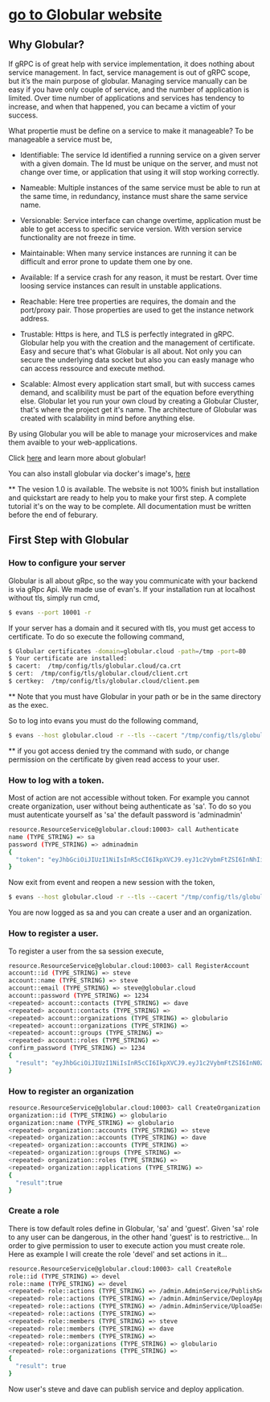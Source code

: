 # [go to Globular website](https://globular.io)

## Why Globular?
If gRPC is of great help with service implementation, it does nothing about service management. In fact, service management is out of gRPC  scope, but it’s the main purpose of globular. Managing service manually can be easy if you have only couple of service, and the number of application is limited. Over time number of applications and services has tendency to increase, and when that happened, you can became a victim of your success.

What propertie must be define on a service to make it manageable? To be manageable a service must be,

* Identifiable: The service Id identified a running service on a given server with a given domain. The Id must be unique on the server, and must not change over time, or application that using it will stop working correctly.

* Nameable: Multiple instances of the same service must be able to run at the same time, in redundancy, instance must share the same service name.

* Versionable: Service interface can change overtime, application must be able to get access to specific service version. With version service functionality are not freeze in time.

* Maintainable: When many service instances are running it can be difficult and error prone to update them one by one.

* Available: If a service crash for any reason, it must be restart. Over time loosing service instances can result in unstable applications.

* Reachable: Here tree properties are requires, the domain and the port/proxy pair. Those properties are used to get the instance network address.

* Trustable: Https is here, and TLS is perfectly integrated in gRPC. Globular help you with the creation and the management of certificate. Easy and secure that's what Globular is all about. Not only you can secure the underlying data socket but also you can easly manage who can access ressource and execute method.

* Scalable: Almost every application start small, but with success cames demand, and scalibility must be part of the equation before everything else. Globular let you run your own cloud by creating a Globular Cluster, that's where the project get it's name. The architecture of Globular was created with scalability in mind before anything else.

By using Globular you will be able to manage your microservices and make them avaible to your web-applications.

Click [here](https://globular.io) and learn more about globular!

You can also install globular via docker's image's, [here](https://hub.docker.com/r/globular/globular)

** The vesion 1.0 is available. The website is not 100% finish but installation and quickstart are ready to help you to make your first step. A complete tutorial it's on the way to be complete. All documentation must be written before the end of feburary.

## First Step with Globular

### How to configure your server

Globular is all about gRpc, so the way you communicate with your backend is via gRpc Api. We made use of evan's. If your installation run at localhost without tls, simply run cmd,

``` sh
$ evans --port 10001 -r
```
If your server has a domain and it secured with tls, you must get access to certificate. To do so execute the following command,

``` sh
$ Globular certificates -domain=globular.cloud -path=/tmp -port=80
$ Your certificate are installed: 
$ cacert:  /tmp/config/tls/globular.cloud/ca.crt
$ cert:  /tmp/config/tls/globular.cloud/client.crt
$ certkey:  /tmp/config/tls/globular.cloud/client.pem
```
** Note that you must have Globular in your path or be in the same directory as the exec.

So to log into evans you must do the following command,
``` sh
$ evans --host globular.cloud -r --tls --cacert "/tmp/config/tls/globular.cloud/ca.crt" --cert  "/tmp/config/tls/globular.cloud/client.crt" --certkey "/tmp/config/tls/globular.cloud/client.pem" --port 10003
```
** if you got access denied try the command with sudo, or change permission on the certificate by given read access to your user.

### How to log with a token.

Most of action are not accessible without token. For example you cannot create organization, user without being authenticate as 'sa'. To do so you must autenticate yourself as 'sa' the default password is 'adminadmin'

``` sh
resource.ResourceService@globular.cloud:10003> call Authenticate
name (TYPE_STRING) => sa
password (TYPE_STRING) => adminadmin
{
  "token": "eyJhbGciOiJIUzI1NiIsInR5cCI6IkpXVCJ9.eyJ1c2VybmFtZSI6InNhIiwiZW1haWwiOiJhZG1pbkBnbG9idWxhci5hcHAiLCJleHAiOjE2MDk3NzIyMDB9.tNRE8M_mR8p-mO9a1OoijoFs5D8FDEYK0sp5AKXCOOs"
}
```
Now exit from event and reopen a new session with the token,

``` sh
$ evans --host globular.cloud -r --tls --cacert "/tmp/config/tls/globular.cloud/ca.crt" --cert  "/tmp/config/tls/globular.cloud/client.crt" --certkey "/tmp/config/tls/globular.cloud/client.pem" --port 10003 --header token="eyJhbGciOiJIUzI1NiIsInR5cCI6IkpXVCJ9.eyJ1c2VybmFtZSI6InNhIiwiZW1haWwiOiJhZG1pbkBnbG9idWxhci5hcHAiLCJleHAiOjE2MDk3NzIyMDB9.tNRE8M_mR8p-mO9a1OoijoFs5D8FDEYK0sp5AKXCOOs"
```
You are now logged as sa and you can create a user and an organization.


### How to register a user.

To register a user from the sa session execute,

``` sh
resource.ResourceService@globular.cloud:10003> call RegisterAccount
account::id (TYPE_STRING) => steve
account::name (TYPE_STRING) => steve
account::email (TYPE_STRING) => steve@globular.cloud
account::password (TYPE_STRING) => 1234
<repeated> account::contacts (TYPE_STRING) => dave
<repeated> account::contacts (TYPE_STRING) => 
<repeated> account::organizations (TYPE_STRING) => globulario
<repeated> account::organizations (TYPE_STRING) => 
<repeated> account::groups (TYPE_STRING) => 
<repeated> account::roles (TYPE_STRING) => 
confirm_password (TYPE_STRING) => 1234
{
  "result": "eyJhbGciOiJIUzI1NiIsInR5cCI6IkpXVCJ9.eyJ1c2VybmFtZSI6InN0ZXZlIiwiZW1haWwiOiJzdGV2ZUBnbG9idWxhci5jbG91ZCIsImV4cCI6MTYwOTc3MjUxMX0.iFbxttFitF6VPWGGw5i36cXwdrsAM5DIe6szC-WI-MU"
}
```

### How to register an organization

``` sh
resource.ResourceService@globular.cloud:10003> call CreateOrganization
organization::id (TYPE_STRING) => globulario
organization::name (TYPE_STRING) => globulario
<repeated> organization::accounts (TYPE_STRING) => steve
<repeated> organization::accounts (TYPE_STRING) => dave
<repeated> organization::accounts (TYPE_STRING) => 
<repeated> organization::groups (TYPE_STRING) => 
<repeated> organization::roles (TYPE_STRING) => 
<repeated> organization::applications (TYPE_STRING) => 
{
  "result":true
}
```
### Create a role

There is tow default roles define in Globular, 'sa' and 'guest'. Given 'sa' role to any user can be dangerous, in the other hand 'guest' is to restrictive... In order to give permission to user to execute action you must create role. Here as example I will create the role 'devel' and set actions in it...

``` sh
resource.ResourceService@globular.cloud:10003> call CreateRole
role::id (TYPE_STRING) => devel
role::name (TYPE_STRING) => devel
<repeated> role::actions (TYPE_STRING) => /admin.AdminService/PublishService
<repeated> role::actions (TYPE_STRING) => /admin.AdminService/DeployApplication
<repeated> role::actions (TYPE_STRING) => /admin.AdminService/UploadServicePackage
<repeated> role::actions (TYPE_STRING) => 
<repeated> role::members (TYPE_STRING) => steve
<repeated> role::members (TYPE_STRING) => dave
<repeated> role::members (TYPE_STRING) => 
<repeated> role::organizations (TYPE_STRING) => globulario
<repeated> role::organizations (TYPE_STRING) => 
{
  "result": true
}
```
Now user's steve and dave can publish service and deploy application.
